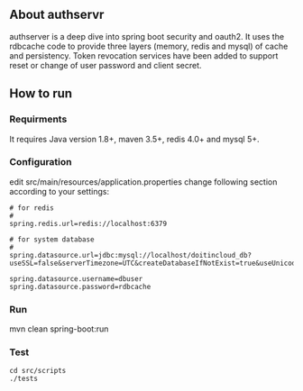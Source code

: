 About authservr
---------------

authserver is a deep dive into spring boot security and oauth2. It uses the rdbcache code to provide three layers (memory, redis and mysql) of cache and persistency. Token revocation services have been added to support reset or change of user password and client secret.

How to run
----------
### Requirments

It requires Java version 1.8+, maven 3.5+, redis 4.0+ and mysql 5+.

### Configuration

edit src/main/resources/application.properties
change following section according to your settings:

    # for redis
    #
    spring.redis.url=redis://localhost:6379

    # for system database
    #
    spring.datasource.url=jdbc:mysql://localhost/doitincloud_db?useSSL=false&serverTimezone=UTC&createDatabaseIfNotExist=true&useUnicode=true
    
    spring.datasource.username=dbuser
    spring.datasource.password=rdbcache

### Run

mvn clean spring-boot:run

### Test

    cd src/scripts
    ./tests